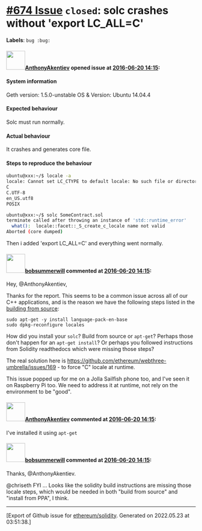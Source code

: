 # [\#674 Issue](https://github.com/ethereum/solidity/issues/674) `closed`: solc crashes without 'export LC_ALL=C'
**Labels**: `bug :bug:`


#### <img src="https://avatars.githubusercontent.com/u/1623033?u=0619292c1e7fbfb644ec62cc67d2e78042f75c49&v=4" width="50">[AnthonyAkentiev](https://github.com/AnthonyAkentiev) opened issue at [2016-06-20 14:15](https://github.com/ethereum/solidity/issues/674):

#### System information

Geth version: 1.5.0-unstable
OS & Version: Ubuntu 14.04.4
#### Expected behaviour

Solc must run normally.
#### Actual behaviour

It crashes and generates core file.
#### Steps to reproduce the behaviour

``` bash
ubuntu@xxx:~/$ locale -a
locale: Cannot set LC_CTYPE to default locale: No such file or directory
C
C.UTF-8
en_US.utf8
POSIX

ubuntu@xxx:~/$ solc SomeContract.sol
terminate called after throwing an instance of 'std::runtime_error'
  what():  locale::facet::_S_create_c_locale name not valid
Aborted (core dumped)
```

Then i added 'export LC_ALL=C' and everything went normally.


#### <img src="https://avatars.githubusercontent.com/u/3788156?u=f379551fa667ddb096e1ea2ef248d16e7461b1c3&v=4" width="50">[bobsummerwill](https://github.com/bobsummerwill) commented at [2016-06-20 14:15](https://github.com/ethereum/solidity/issues/674#issuecomment-227619584):

Hey, @AnthonyAkentiev,

Thanks for the report.   This seems to be a common issue across all of our C++ applications, and is the reason we have the following steps listed in the [building from source](http://www.ethdocs.org/en/latest/ethereum-clients/cpp-ethereum/building-from-source/linux-ubuntu.html):

```
sudo apt-get -y install language-pack-en-base
sudo dpkg-reconfigure locales
```

How did you install your `solc`?   Build from source or `apt-get`?   Perhaps those don't happen for an `apt-get install`?    Or perhaps you followed instructions from Solidity readthedocs which were missing those steps?

The real solution here is https://github.com/ethereum/webthree-umbrella/issues/169 - to force "C" locale at runtime.

This issue popped up for me on a Jolla Sailfish phone too, and I've seen it on Raspberry Pi too.    We need to address it at runtime, not rely on the environment to be "good".

#### <img src="https://avatars.githubusercontent.com/u/1623033?u=0619292c1e7fbfb644ec62cc67d2e78042f75c49&v=4" width="50">[AnthonyAkentiev](https://github.com/AnthonyAkentiev) commented at [2016-06-20 14:15](https://github.com/ethereum/solidity/issues/674#issuecomment-227659966):

I've installed it using `apt-get`

#### <img src="https://avatars.githubusercontent.com/u/3788156?u=f379551fa667ddb096e1ea2ef248d16e7461b1c3&v=4" width="50">[bobsummerwill](https://github.com/bobsummerwill) commented at [2016-06-20 14:15](https://github.com/ethereum/solidity/issues/674#issuecomment-227922901):

Thanks, @AnthonyAkentiev.

@chriseth FYI ... Looks like the solidity build instructions are missing those locale steps, which would be needed in both "build from source" and "install from PPA", I think.


-------------------------------------------------------------------------------



[Export of Github issue for [ethereum/solidity](https://github.com/ethereum/solidity). Generated on 2022.05.23 at 03:51:38.]
